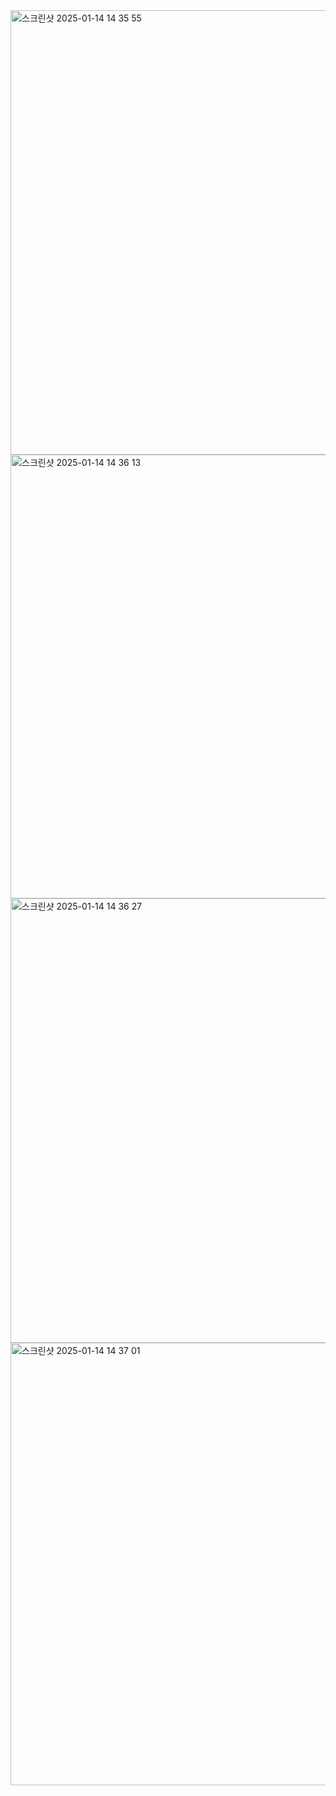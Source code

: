 <img width="711" alt="스크린샷 2025-01-14 14 35 55" src="https://github.com/user-attachments/assets/924379b0-9831-48cd-883a-6af28d0830aa" />
<img width="710" alt="스크린샷 2025-01-14 14 36 13" src="https://github.com/user-attachments/assets/29714bb6-f5a4-44c0-9f3b-e29eb4e440ac" />
<img width="711" alt="스크린샷 2025-01-14 14 36 27" src="https://github.com/user-attachments/assets/724a5a77-60e7-4885-b494-672b31f1ac75" />
<img width="708" alt="스크린샷 2025-01-14 14 37 01" src="https://github.com/user-attachments/assets/0a332f30-97e5-428c-967d-5f1a0ed4c20a" />
